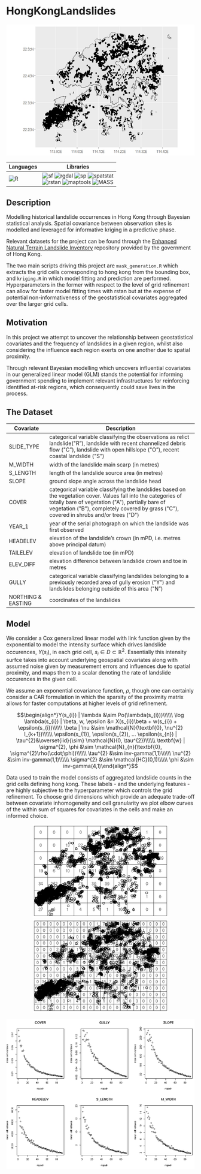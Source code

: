 # HongKongLandslides

<p align="center">
    <img src="./media/ggplot_pattern_boundaries.jpeg" height="350" alt="chris_plot"/>
</p>

|**Languages** | **Libraries** |
| -----| ---- |
|![R](https://img.shields.io/badge/R-ff1111) |![sf](https://img.shields.io/badge/sf-1.0.9-ff1111) ![rgdal](https://img.shields.io/badge/rgdal-1.6.2-ff1111) ![sp](https://img.shields.io/badge/sp-1.4.6-ff1111) ![spatstat](https://img.shields.io/badge/spatstat-3.0.2-ff1111) <br> ![rstan](https://img.shields.io/badge/rstan-2.21.7-ff1111) ![maptools](https://img.shields.io/badge/maptools-1.1.3-ff1111) ![MASS](https://img.shields.io/badge/MASS-7.3.54-ff1111)

<a name="description"/>

## Description
Modelling historical landslide occurrences in Hong Kong through Bayesian statistical analysis.  Spatial covariance between observation sites is modelled and leveraged for informative kriging in a predictive phase. 

Relevant datasets for the project can be found through the [Enhanced Natural Terrain Landslide Inventory](https://data.gov.hk/en-data/dataset/hk-cedd-csu-cedd-entli) repository provided by the government of Hong Kong.  

The two main scripts driving this project are `mask_generation.R` which extracts the grid cells corresponding to hong kong from the bounding box, and `kriging.R` in which model fitting and prediction are performed. Hyperparameters in the former with respect to the level of grid refinement can allow for faster model fitting times with rstan but at the expense of potential non-informativeness of the geostatistical covariates aggregated over the larger grid cells. 

<a name="motivation"/>

## Motivation
In this project we attempt to uncover the relationship between geostatistical covariates and the frequency of landslides in a given region, whilst also considering the influence each region exerts on one another due to spatial proximity. 

Through relevant Bayesian modelling which uncovers influential covariates in our generalized linear model (GLM) stands the potential for informing government spending to implement relevant infrastructures for reinforcing identified at-risk regions, which consequently could save lives in the process.

<a name="dataset"/>

## The Dataset

|**Covariate** | **Description** |
| -----| ---- |
| SLIDE_TYPE | categorical variable classifying the observations as relict landslide("R”),  landslide with recent channelized debris flow ("C”), landslide with open hillslope ("O”), recent coastal landslide ("S”) |
| M_WIDTH | width of the landslide main scarp (in metres) |
| S_LENGTH | length of the landslide source area (in metres) |
| SLOPE | ground slope angle across the landslide head |
| COVER | categorical variable classifying the landslides based on the vegetation cover. Values fall into the categories of totally bare of vegetation ("A"), partially bare of vegetation ("B"), completely covered by grass ("C"), covered in shrubs and/or trees ("D") |
| YEAR_1 | year of the serial photograph on which the landslide was first observed |
| HEADELEV | elevation of the landslide’s crown (in mPD, i.e. metres above principal datum) |
| TAILELEV | elevation of landslide toe (in mPD) |
| ELEV_DIFF | elevation difference between landslide crown and toe in metres |
| GULLY | categorical variable classifying landslides belonging to a previously recorded area of gully erosion ("Y”) and landslides belonging outside of this area ("N”) |
| NORTHING & EASTING | coordinates of the landslides |

<a name="model"/>

## Model 
We consider a Cox generalized linear model with link function given by the exponential to model the intensity surface which drives landslide occurences, $Y(s_{i})$, in each grid cell, $s_{i}\in D\subset \mathbb{R}^{2}$. Essentially this intensity surfce takes into account underlying geospatial covariates along with assumed noise given by measurement errors and influences due to spatial proximity, and maps them to a scalar denoting the rate of landslide occurences in the given cell. 

We assume an exponential covariance function, $\rho$, though one can certainly consider a CAR formulation in which the sparsity of the proximity matrix allows for faster computations at higher levels of grid refinement. 

$$\begin{align*}Y(s_{i}) | \lambda &\sim Po(\lambda(s_{i}))\\\\\\
\log \lambda(s_{i}) | \beta, w, \epsilon &= X(s_{i})\beta + w(s_{i}) + \epsilon(s_{i})\\\\\\
\beta | \nu &\sim \mathcal{N}(\textbf{0}, \nu^{2} I_{k+1})\\\\\\
\epsilon(s_{1}), \epsilon(s_{2}), ... \epsilon(s_{n}) | \tau^{2}&\overset{iid}{\sim} \mathcal{N}(0, \tau^{2})\\\\\\
\textbf{w} | \sigma^{2}, \phi &\sim \mathcal{N}_{n}(\textbf{0}, \sigma^{2}\rho(\cdot;\phi))\\\\\\
\tau^{2} &\sim inv-gamma(1,1)\\\\\\
\nu^{2} &\sim inv-gamma(1,1)\\\\\\
\sigma^{2} &\sim \mathcal{HC}(0,1)\\\\\\
\phi &\sim inv-gamma(4,1)\end{align*}$$

Data used to train the model consists of aggregated landslide counts in the grid cells defining hong kong.  These labels - and the underlying features - are highly subjective to the hyperparameter which controls the grid refinement.  To choose grid dimensions which provide an adequate trade-off between covariate inhomogeneity and cell granularity we plot elbow curves of the within sum of squares for covariates in the cells and make an informed choice. 

<p align="center">
    <img src="./media/grid_10.png" height="250" alt="grid10"/>
    <img src="./media/grid_20.png" height="250" alt="grid20"/>
</p>

<p align="center">
    <img src="./media/elbow.png" height="400" alt="elbow"/>
</p>




